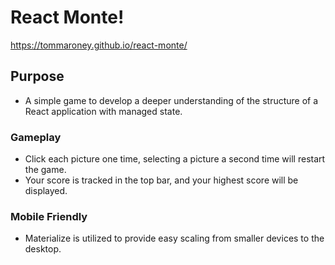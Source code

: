 # React Monte!
https://tommaroney.github.io/react-monte/

## Purpose 
- A simple game to develop a deeper understanding of the structure of a React application with managed state.

### Gameplay 
- Click each picture one time, selecting a picture a second time will restart the game.
- Your score is tracked in the top bar, and your highest score will be displayed.

### Mobile Friendly
- Materialize is utilized to provide easy scaling from smaller devices to the desktop.
